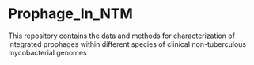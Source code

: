 # Prophage_In_NTM
This repository contains the data and methods for characterization of integrated prophages within different species of clinical non-tuberculous mycobacterial genomes
